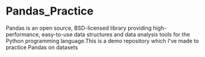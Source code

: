 # Pandas_Practice

Pandas is an open source, BSD-licensed library providing high-performance, easy-to-use data structures and data analysis tools for the Python programming language.This is a demo repository which I've made to practice Pandas on datasets
